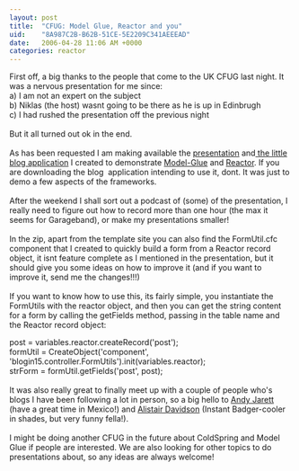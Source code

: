 ```yaml
---
layout: post
title:  "CFUG: Model Glue, Reactor and you"
uid:	"8A987C2B-B62B-51CE-5E2209C341AEEEAD"
date:   2006-04-28 11:06 AM +0000
categories: reactor
---
```

First off, a big thanks to the people that come to the UK CFUG last night. It was a nervous presentation for me since:<br />a) I am not an expert on the subject<br />b) Niklas (the host) wasnt going to be there as he is up in Edinbrugh<br />c) I had rushed the presentation off the previous night<br /><br />But it all turned out ok in the end.<br /><br />As has been requested I am making available the <a target="_blank" href="http://media.libsyn.com/media/markdrew/ukcfug_reactor_pres.pdf">presentation</a> and<a target="_blank" href="http://media.libsyn.com/media/markdrew/blogin15.zip"> the little blog application</a> I created to demonstrate <a href="http://www.model-glue.com/" target="_blank">Model-Glue</a> and <a href="http://www.doughughes.net/" target="_blank">Reactor</a>. If you are downloading the blog&nbsp; application intending to use it, dont. It was just to demo a few aspects of the frameworks.<br /><br />After the weekend I shall sort out a podcast of (some) of the presentation, I really need to figure out how to record more than one hour (the max it seems for Garageband), or make my presentations smaller!<br /><br />In the zip, apart from the template site you can also find the FormUtil.cfc component that I created to quickly build a form from a Reactor record object, it isnt feature complete as I mentioned in the presentation, but it should give you some ideas on how to improve it (and if you want to improve it, send me the changes!!!)<br /><br />If you want to know how to use this, its fairly simple, you instantiate the FormUtils with the reactor object, and then you can get the string content for a form by calling the getFields method, passing in the table name and the Reactor record object:<br />
<div class="code">post = variables.reactor.createRecord('post');<br />formUtil = CreateObject('component', 'blogin15.controller.FormUtils').init(variables.reactor);<br />strForm = formUtil.getFields('post', post);</div>
<br />It was also really great to finally meet up with a couple of people who's blogs I have been following a lot in person, so a big hello to <a href="http://www.andyjarrett.co.uk/andy/blog/index.cfm/2006/4/28/Model-Glue-and-Reator-at-UKCFUG--getAll" target="_blank">Andy Jarett</a> (have a great time in Mexico!) and <a href="http://instantbadger.blogspot.com/2006/04/you-look-lot-cooler-on-website.html" target="_blank">Alistair Davidson</a> (Instant Badger-cooler in shades, but very funny fella!). <br /><br />I might be doing another CFUG in the future about ColdSpring and Model Glue if people are interested. We are also looking for other topics to do presentations about, so any ideas are always welcome!